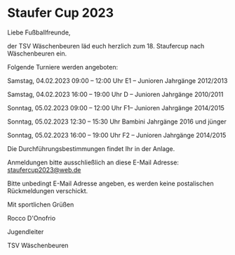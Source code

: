 # Staufer Cup 2023

Liebe Fußballfreunde,

der TSV Wäschenbeuren läd euch herzlich zum 18. Staufercup nach Wäschenbeuren ein.

Folgende Turniere werden angeboten:

Samstag, 04.02.2023 09:00 – 12:00 Uhr E1 – Junioren Jahrgänge 2012/2013

Samstag, 04.02.2023 16:00 – 19:00 Uhr D – Junioren Jahrgänge 2010/2011

Sonntag, 05.02.2023 09:00 – 12:00 Uhr F1– Junioren Jahrgänge 2014/2015

Sonntag, 05.02.2023 12:30 – 15:30 Uhr Bambini Jahrgänge 2016 und jünger

Sonntag, 05.02.2023 16:00 – 19:00 Uhr F2 – Junioren Jahrgänge 2014/2015

Die Durchführungsbestimmungen findet Ihr in der Anlage.

Anmeldungen bitte ausschließlich an diese E-Mail Adresse: staufercup2023@web.de

Bitte unbedingt E-Mail Adresse angeben, es werden keine postalischen Rückmeldungen verschickt.

Mit sportlichen Grüßen

Rocco D'Onofrio

Jugendleiter

TSV Wäschenbeuren
